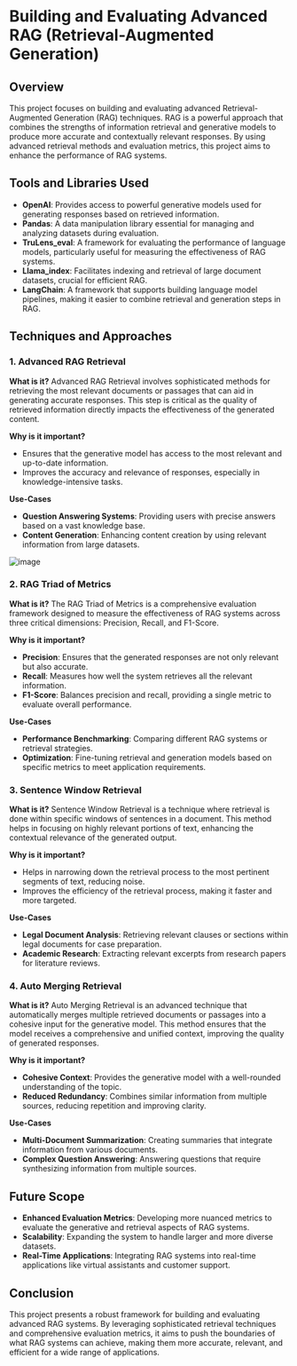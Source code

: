 # Building and Evaluating Advanced RAG  (Retrieval-Augmented Generation)
           
## Overview 
This project focuses on building and evaluating advanced Retrieval-Augmented Generation (RAG) techniques. RAG is a powerful approach that combines the strengths of information retrieval and generative models to produce more accurate and contextually relevant responses. By using advanced retrieval methods and evaluation metrics, this project aims to enhance the performance of RAG systems.
      
## Tools and Libraries Used 
- **OpenAI**: Provides access to powerful generative models used for generating responses based on retrieved information.
- **Pandas**: A data manipulation library essential for managing and analyzing datasets during evaluation.
- **TruLens_eval**: A framework for evaluating the performance of language models, particularly useful for measuring the effectiveness of RAG systems.
- **Llama_index**: Facilitates indexing and retrieval of large document datasets, crucial for efficient RAG.
- **LangChain**: A framework that supports building language model pipelines, making it easier to combine retrieval and generation steps in RAG.

## Techniques and Approaches        

### 1. **Advanced RAG Retrieval**
   **What is it?**
   Advanced RAG Retrieval involves sophisticated methods for retrieving the most relevant documents or passages that can aid in generating accurate responses. This step is critical as the quality of retrieved information directly impacts the effectiveness of the generated content.

   **Why is it important?**
   - Ensures that the generative model has access to the most relevant and up-to-date information.
   - Improves the accuracy and relevance of responses, especially in knowledge-intensive tasks.

   **Use-Cases**
   - **Question Answering Systems**: Providing users with precise answers based on a vast knowledge base.
   - **Content Generation**: Enhancing content creation by using relevant information from large datasets.
     
![image](https://github.com/user-attachments/assets/80a849e5-0bfb-4e20-a715-500b73ce721a)

### 2. **RAG Triad of Metrics**
   **What is it?**
   The RAG Triad of Metrics is a comprehensive evaluation framework designed to measure the effectiveness of RAG systems across three critical dimensions: Precision, Recall, and F1-Score.

   **Why is it important?**
   - **Precision**: Ensures that the generated responses are not only relevant but also accurate.
   - **Recall**: Measures how well the system retrieves all the relevant information.
   - **F1-Score**: Balances precision and recall, providing a single metric to evaluate overall performance.

   **Use-Cases**
   - **Performance Benchmarking**: Comparing different RAG systems or retrieval strategies.
   - **Optimization**: Fine-tuning retrieval and generation models based on specific metrics to meet application requirements.

### 3. **Sentence Window Retrieval**
   **What is it?**
   Sentence Window Retrieval is a technique where retrieval is done within specific windows of sentences in a document. This method helps in focusing on highly relevant portions of text, enhancing the contextual relevance of the generated output.

   **Why is it important?**
   - Helps in narrowing down the retrieval process to the most pertinent segments of text, reducing noise.
   - Improves the efficiency of the retrieval process, making it faster and more targeted.

   **Use-Cases**
   - **Legal Document Analysis**: Retrieving relevant clauses or sections within legal documents for case preparation.
   - **Academic Research**: Extracting relevant excerpts from research papers for literature reviews.

### 4. **Auto Merging Retrieval**
   **What is it?**
   Auto Merging Retrieval is an advanced technique that automatically merges multiple retrieved documents or passages into a cohesive input for the generative model. This method ensures that the model receives a comprehensive and unified context, improving the quality of generated responses.

   **Why is it important?**
   - **Cohesive Context**: Provides the generative model with a well-rounded understanding of the topic.
   - **Reduced Redundancy**: Combines similar information from multiple sources, reducing repetition and improving clarity.

   **Use-Cases**
   - **Multi-Document Summarization**: Creating summaries that integrate information from various documents.
   - **Complex Question Answering**: Answering questions that require synthesizing information from multiple sources.

## Future Scope
- **Enhanced Evaluation Metrics**: Developing more nuanced metrics to evaluate the generative and retrieval aspects of RAG systems.
- **Scalability**: Expanding the system to handle larger and more diverse datasets.
- **Real-Time Applications**: Integrating RAG systems into real-time applications like virtual assistants and customer support.

## Conclusion
This project presents a robust framework for building and evaluating advanced RAG systems. By leveraging sophisticated retrieval techniques and comprehensive evaluation metrics, it aims to push the boundaries of what RAG systems can achieve, making them more accurate, relevant, and efficient for a wide range of applications.
